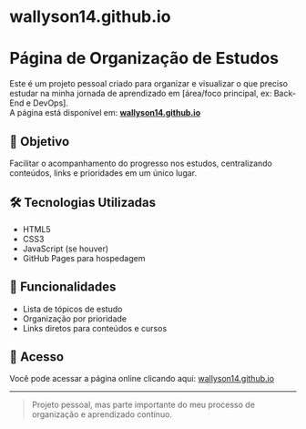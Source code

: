 ﻿# wallyson14.github.io
# Página de Organização de Estudos

Este é um projeto pessoal criado para organizar e visualizar o que preciso estudar na minha jornada de aprendizado em [área/foco principal, ex: Back-End e DevOps].  
A página está disponível em: **[wallyson14.github.io](https://wallyson14.github.io)**

## 🎯 Objetivo
Facilitar o acompanhamento do progresso nos estudos, centralizando conteúdos, links e prioridades em um único lugar.

## 🛠 Tecnologias Utilizadas
- HTML5
- CSS3
- JavaScript (se houver)
- GitHub Pages para hospedagem

## 📌 Funcionalidades
- Lista de tópicos de estudo
- Organização por prioridade
- Links diretos para conteúdos e cursos

## 🚀 Acesso
Você pode acessar a página online clicando aqui: [wallyson14.github.io](https://wallyson14.github.io)

---
> Projeto pessoal, mas parte importante do meu processo de organização e aprendizado contínuo.

